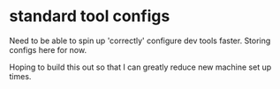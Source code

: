 # standard tool configs
Need to be able to spin up 'correctly' configure dev tools faster. Storing configs here for now. 

Hoping to build this out so that I can greatly reduce new machine set up times. 